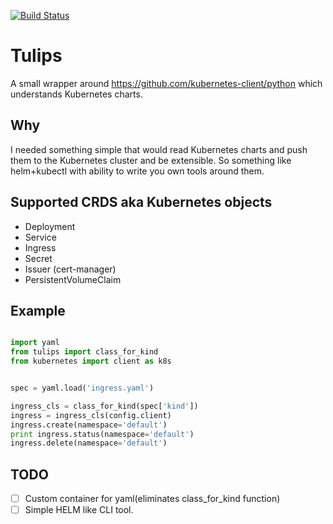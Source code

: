 [![Build Status](https://travis-ci.com/dz0ny/tulips.svg?branch=master)](https://travis-ci.com/dz0ny/tulips)

# Tulips

A small wrapper around https://github.com/kubernetes-client/python which understands Kubernetes charts.

## Why

I needed something simple that would read Kubernetes charts and push them to the Kubernetes cluster and
be extensible. So something like helm+kubectl with ability to write you own tools around them.

## Supported CRDS aka Kubernetes objects

- Deployment
- Service
- Ingress
- Secret
- Issuer (cert-manager)
- PersistentVolumeClaim

## Example

```python

import yaml
from tulips import class_for_kind
from kubernetes import client as k8s


spec = yaml.load('ingress.yaml')

ingress_cls = class_for_kind(spec['kind'])
ingress = ingress_cls(config.client)
ingress.create(namespace='default')
print ingress.status(namespace='default')
ingress.delete(namespace='default')
```

## TODO

- [ ] Custom container for yaml(eliminates class_for_kind function)
- [ ] Simple HELM like CLI tool.
